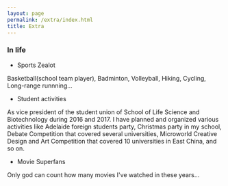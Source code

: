 ```yaml
---
layout: page
permalink: /extra/index.html
title: Extra
---
```

### In life

- Sports Zealot

Basketball(school team player), Badminton, Volleyball, Hiking, Cycling, Long-range runnning...

- Student activities

As vice president of the student union of School of Life Science and Biotechnology during 2016 and 2017. I have planned and organized various activities like Adelaide foreign students party, Christmas party in my school, Debate Competition that covered several universities, Microworld Creative Design and Art Competition that covered 10 universities in East China, and so on.

- Movie Superfans

Only god can count how many movies I've watched in these years...
